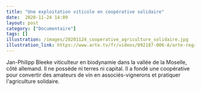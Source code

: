 ```yaml
---
title: "Une exploitation viticole en coopérative solidaire"
date:  2020-11-24 14:09
layout: post
category: ["Documentaire"]
tags: []
illustration: /images/20201124_cooperative_agriculture_solidaire.jpg
illustration_link: https://www.arte.tv/fr/videos/092187-006-A/arte-regards-la-viticulture-bio/
---
```


Jan-Philipp Bleeke viticulteur en biodynamie dans la vallée de la Moselle, côté allemand. Il ne possède ni terres ni capital. Il a fondé une coopérative pour convertir des amateurs de vin en associés-vignerons et pratiquer l'agriculture solidaire.
